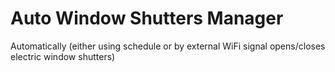 # Auto Window Shutters Manager
Automatically (either using schedule or by external WiFi signal opens/closes electric window shutters)
